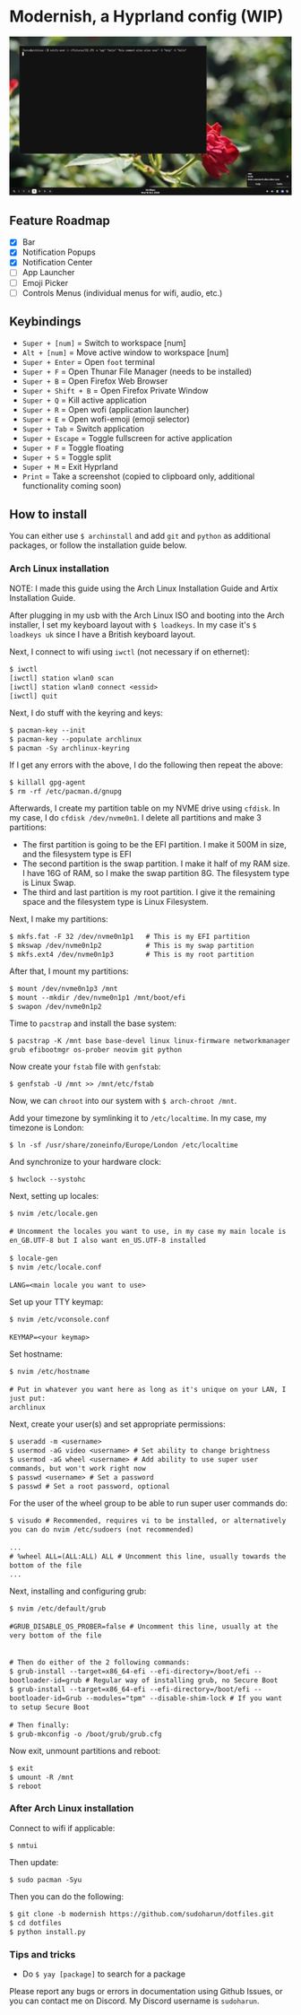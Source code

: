 # Modernish, a Hyprland config (WIP)

<div align="center">
  <img src="./assets/modernish1.png">
</div>

## Feature Roadmap

- [x] Bar
- [x] Notification Popups
- [x] Notification Center
- [ ] App Launcher
- [ ] Emoji Picker
- [ ] Controls Menus (individual menus for wifi, audio, etc.)

## Keybindings

- `Super + [num]` = Switch to workspace [num]
- `Alt + [num]` = Move active window to workspace [num]
- `Super + Enter` = Open `foot` terminal
- `Super + F` = Open Thunar File Manager (needs to be installed)
- `Super + B` = Open Firefox Web Browser
- `Super + Shift + B` = Open Firefox Private Window
- `Super + Q` = Kill active application
- `Super + R` = Open wofi (application launcher)
- `Super + E` = Open wofi-emoji (emoji selector)
- `Super + Tab` = Switch application
- `Super + Escape` = Toggle fullscreen for active application
- `Super + F` = Toggle floating
- `Super + S` = Toggle split
- `Super + M` = Exit Hyprland
- `Print` = Take a screenshot (copied to clipboard only, additional functionality coming soon)

## How to install

You can either use `$ archinstall` and add `git` and `python` as additional packages, or follow the installation guide below.

### Arch Linux installation

NOTE: I made this guide using the Arch Linux Installation Guide and Artix Installation Guide.

After plugging in my usb with the Arch Linux ISO and booting into the Arch installer, I set my keyboard layout with `$ loadkeys`. In my case it's `$ loadkeys uk` since I have a British keyboard layout.

Next, I connect to wifi using `iwctl` (not necessary if on ethernet):
```
$ iwctl
[iwctl] station wlan0 scan
[iwctl] station wlan0 connect <essid>
[iwctl] quit
```

Next, I do stuff with the keyring and keys:
```
$ pacman-key --init
$ pacman-key --populate archlinux
$ pacman -Sy archlinux-keyring
```

If I get any errors with the above, I do the following then repeat the above:
```
$ killall gpg-agent
$ rm -rf /etc/pacman.d/gnupg
```

Afterwards, I create my partition table on my NVME drive using `cfdisk`. In my case, I do `cfdisk /dev/nvme0n1`.
I delete all partitions and make 3 partitions:
- The first partition is going to be the EFI partition. I make it 500M in size, and the filesystem type is EFI
- The second partition is the swap partition. I make it half of my RAM size. I have 16G of RAM, so I make the swap partition 8G. The filesystem type is Linux Swap.
- The third and last partition is my root partition. I give it the remaining space and the filesystem type is Linux Filesystem.

Next, I make my partitions:
```
$ mkfs.fat -F 32 /dev/nvme0n1p1   # This is my EFI partition
$ mkswap /dev/nvme0n1p2           # This is my swap partition
$ mkfs.ext4 /dev/nvme0n1p3        # This is my root partition
```

After that, I mount my partitions:
```
$ mount /dev/nvme0n1p3 /mnt
$ mount --mkdir /dev/nvme0n1p1 /mnt/boot/efi
$ swapon /dev/nvme0n1p2
```

Time to `pacstrap` and install the base system:
```
$ pacstrap -K /mnt base base-devel linux linux-firmware networkmanager grub efibootmgr os-prober neovim git python
```

Now create your `fstab` file with `genfstab`:
```
$ genfstab -U /mnt >> /mnt/etc/fstab
```

Now, we can `chroot` into our system with `$ arch-chroot /mnt`.

Add your timezone by symlinking it to `/etc/localtime`. In my case, my timezone is London:
```
$ ln -sf /usr/share/zoneinfo/Europe/London /etc/localtime
```

And synchronize to your hardware clock:
```
$ hwclock --systohc
```

Next, setting up locales:
```
$ nvim /etc/locale.gen

# Uncomment the locales you want to use, in my case my main locale is en_GB.UTF-8 but I also want en_US.UTF-8 installed

$ locale-gen
$ nvim /etc/locale.conf

LANG=<main locale you want to use>

```

Set up your TTY keymap:
```
$ nvim /etc/vconsole.conf

KEYMAP=<your keymap>

```

Set hostname:
```
$ nvim /etc/hostname

# Put in whatever you want here as long as it's unique on your LAN, I just put:
archlinux

```


Next, create your user(s) and set appropriate permissions:
```
$ useradd -m <username>
$ usermod -aG video <username> # Set ability to change brightness
$ usermod -aG wheel <username> # Add ability to use super user commands, but won't work right now
$ passwd <username> # Set a password
$ passwd # Set a root password, optional
```

For the user of the wheel group to be able to run super user commands do:
```
$ visudo # Recommended, requires vi to be installed, or alternatively you can do nvim /etc/sudoers (not recommended)

...
# %wheel ALL=(ALL:ALL) ALL # Uncomment this line, usually towards the bottom of the file
...

```

Next, installing and configuring grub:
```
$ nvim /etc/default/grub

#GRUB_DISABLE_OS_PROBER=false # Uncomment this line, usually at the very bottom of the file


# Then do either of the 2 following commands:
$ grub-install --target=x86_64-efi --efi-directory=/boot/efi --bootloader-id=grub # Regular way of installing grub, no Secure Boot
$ grub-install --target=x86_64-efi --efi-directory=/boot/efi --bootloader-id=Grub --modules="tpm" --disable-shim-lock # If you want to setup Secure Boot

# Then finally:
$ grub-mkconfig -o /boot/grub/grub.cfg
```

Now exit, unmount partitions and reboot:
```
$ exit
$ umount -R /mnt
$ reboot
```

### After Arch Linux installation

Connect to wifi if applicable:
```
$ nmtui
```

Then update:
```
$ sudo pacman -Syu
```

Then you can do the following:
```
$ git clone -b modernish https://github.com/sudoharun/dotfiles.git
$ cd dotfiles
$ python install.py
```

### Tips and tricks

- Do `$ yay [package]` to search for a package


Please report any bugs or errors in documentation using Github Issues, or you can contact me on Discord. My Discord username is `sudoharun`.
